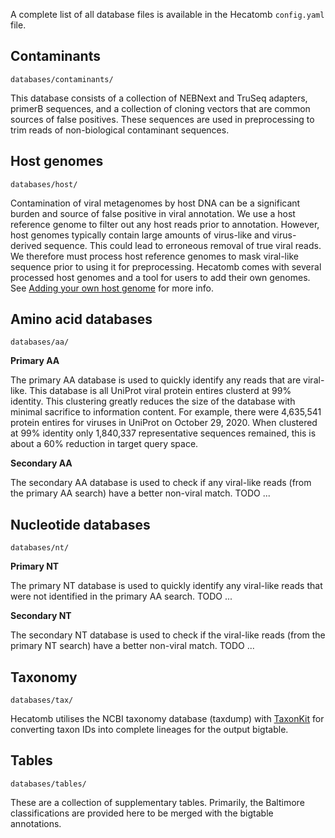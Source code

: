 A complete list of all database files is available in the Hecatomb `config.yaml` file.

## Contaminants

`databases/contaminants/`

This database consists of a collection of NEBNext and TruSeq adapters, primerB sequences, 
and a collection of cloning vectors that are common sources of false positives. 
These sequences are used in preprocessing to trim reads of non-biological contaminant sequences.

## Host genomes

`databases/host/`

Contamination of viral metagenomes by host DNA can be a significant burden and source of false positive in viral annotation.
We use a host reference genome to filter out any host reads prior to annotation.
However, host genomes typically contain large amounts of virus-like and virus-derived sequence.
This could lead to erroneous removal of true viral reads.
We therefore must process host reference genomes to mask viral-like sequence prior to using it for preprocessing.
Hecatomb comes with several processed host genomes and a tool for users to add their own genomes.
See [Adding your own host genome](usage.md#adding-your-own-host-genome) for more info.

## Amino acid databases

`databases/aa/`

**Primary AA**

The primary AA database is used to quickly identify any reads that are viral-like.
This database is all UniProt viral protein entires clusterd at 99% identity. 
This clustering greatly reduces the size of the database with minimal sacrifice to information content. 
For example, there were 4,635,541 protein entires for viruses in UniProt on October 29, 2020. 
When clustered at 99% identity only 1,840,337 representative sequences remained, 
this is about a 60% reduction in target query space.

**Secondary AA**

The secondary AA database is used to check if any viral-like reads (from the primary AA search) have a better non-viral match.
TODO ...

## Nucleotide databases

`databases/nt/`

**Primary NT**

The primary NT database is used to quickly identify any viral-like reads that were not identified in the primary AA search.
TODO ...

**Secondary NT**

The secondary NT database is used to check if the viral-like reads (from the primary NT search) have a better non-viral match.
TODO ...

## Taxonomy

`databases/tax/`

Hecatomb utilises the NCBI taxonomy database (taxdump) with [TaxonKit](https://github.com/shenwei356/taxonkit) 
for converting taxon IDs into complete lineages for the output bigtable.

## Tables

`databases/tables/`

These are a collection of supplementary tables.
Primarily, the Baltimore classifications are provided here to be merged with the bigtable annotations.
